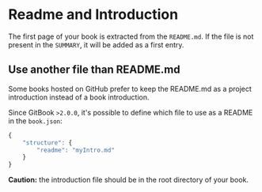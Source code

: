 # Readme and Introduction

The first page of your book is extracted from the `README.md`. If the file is not present in the `SUMMARY`, it will be added as a first entry.

## Use another file than README.md

Some books hosted on GitHub prefer to keep the README.md as a project introduction instead of a book introduction.

Since GitBook `>2.0.0`, it's possible to define which file to use as a README in the `book.json`:

```javascript
{
    "structure": {
        "readme": "myIntro.md"
    }
}
```

**Caution:** the introduction file should be in the root directory of your book.

